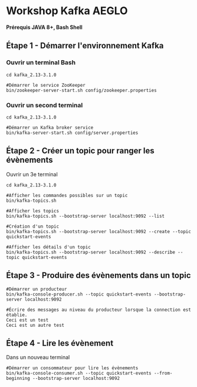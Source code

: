 # Workshop Kafka AEGLO

**Prérequis JAVA 8+, Bash Shell**

## Étape 1 - Démarrer l'environnement Kafka

### Ouvrir un terminal Bash

```
cd kafka_2.13-3.1.0

#Démarrer le service ZooKeeper
bin/zookeeper-server-start.sh config/zookeeper.properties
```

### Ouvrir un second terminal

```
cd kafka_2.13-3.1.0

#Démarrer un Kafka broker service
bin/kafka-server-start.sh config/server.properties
```

## Étape 2 - Créer un topic pour ranger les évènements

Ouvrir un 3e terminal

```
cd kafka_2.13-3.1.0

#Afficher les commandes possibles sur un topic
bin/kafka-topics.sh

#Afficher les topics
bin/kafka-topics.sh --bootstrap-server localhost:9092 --list

#Création d'un topic
bin/kafka-topics.sh --bootstrap-server localhost:9092 --create --topic quickstart-events

#Afficher les détails d'un topic
bin/kafka-topics.sh --bootstrap-server localhost:9092 --describe --topic quickstart-events
```

## Étape 3 - Produire des évènements dans un topic

```
#Démarrer un producteur
bin/kafka-console-producer.sh --topic quickstart-events --bootstrap-server localhost:9092

#Écrire des messages au niveau du producteur lorsque la connection est établie.
Ceci est un test
Ceci est un autre test
```

## Étape 4 - Lire les évènement

Dans un nouveau terminal

```
#Démarrer un consommateur pour lire les évènements
bin/kafka-console-consumer.sh --topic quickstart-events --from-beginning --bootstrap-server localhost:9092
```
